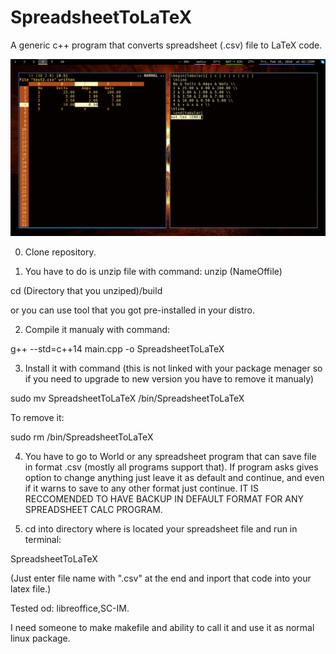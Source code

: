 # SpreadsheetToLaTeX
A generic c++ program that converts spreadsheet (.csv) file to LaTeX code.

![alt text](https://raw.githubusercontent.com/AndySrb/SpreadsheetToLaTeX/master/pictures/example.png)

0. Clone repository.

1. You have to do is unzip file with command:
unzip (NameOffile)

cd (Directory that you unziped)/build

or you can use tool that you got pre-installed in your distro.


2. Compile it manualy with command:

g++ --std=c++14 main.cpp -o SpreadsheetToLaTeX


3. Install it with command (this is not linked with your package menager so if you need to upgrade to new version you have to remove it manualy)

sudo mv SpreadsheetToLaTeX /bin/SpreadsheetToLaTeX

To remove it:

sudo rm /bin/SpreadsheetToLaTeX

4. You have to go to World or any spreadsheet program that can save file in format .csv (mostly all programs support that).
If program asks gives option to change anything just leave it as default and continue, and even if it warns to save to any other format just continue. IT IS RECCOMENDED TO HAVE BACKUP IN DEFAULT FORMAT FOR ANY SPREADSHEET CALC PROGRAM.

5. cd into directory where is located your spreadsheet file and run in terminal:

SpreadsheetToLaTeX

(Just enter file name with ".csv" at the end and inport that code into your latex file.)

Tested od: libreoffice,SC-IM.

I need someone to make makefile and ability to call it and use it as normal linux package.
